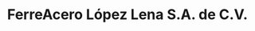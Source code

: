 ---
title: "FerreAcero López Lena S.A. de C.V."
url: /juchitan-de-zaragoza/ferreacero-lopez-lena-s-a-de-c-v-16-de-septiembre/
shop: hardware
---